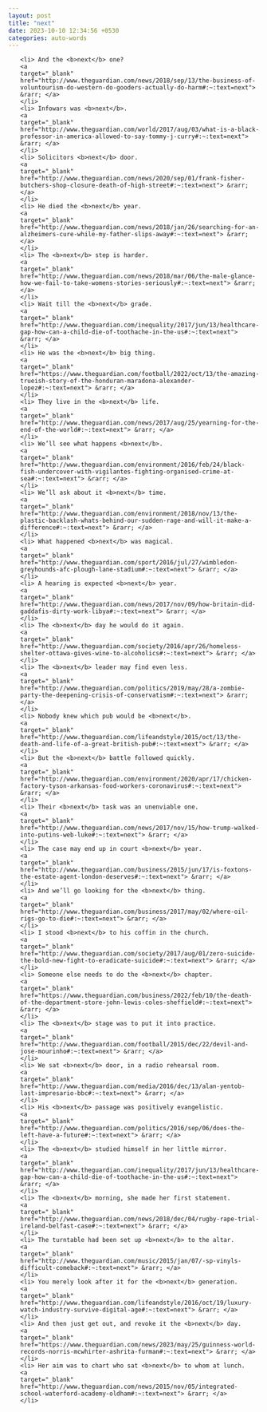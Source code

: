 ```yaml
---
layout: post
title: "next"
date: 2023-10-10 12:34:56 +0530
categories: auto-words
---
```

<ol>

    <li> And the <b>next</b> one?
    <a 
    target="_blank" 
    href="http://www.theguardian.com/news/2018/sep/13/the-business-of-voluntourism-do-western-do-gooders-actually-do-harm#:~:text=next"> &rarr; </a>
    </li>
    <li> Infowars was <b>next</b>.
    <a 
    target="_blank" 
    href="http://www.theguardian.com/world/2017/aug/03/what-is-a-black-professor-in-america-allowed-to-say-tommy-j-curry#:~:text=next"> &rarr; </a>
    </li>
    <li> Solicitors <b>next</b> door.
    <a 
    target="_blank" 
    href="http://www.theguardian.com/news/2020/sep/01/frank-fisher-butchers-shop-closure-death-of-high-street#:~:text=next"> &rarr; </a>
    </li>
    <li> He died the <b>next</b> year.
    <a 
    target="_blank" 
    href="http://www.theguardian.com/news/2018/jan/26/searching-for-an-alzheimers-cure-while-my-father-slips-away#:~:text=next"> &rarr; </a>
    </li>
    <li> The <b>next</b> step is harder.
    <a 
    target="_blank" 
    href="http://www.theguardian.com/news/2018/mar/06/the-male-glance-how-we-fail-to-take-womens-stories-seriously#:~:text=next"> &rarr; </a>
    </li>
    <li> Wait till the <b>next</b> grade.
    <a 
    target="_blank" 
    href="http://www.theguardian.com/inequality/2017/jun/13/healthcare-gap-how-can-a-child-die-of-toothache-in-the-us#:~:text=next"> &rarr; </a>
    </li>
    <li> He was the <b>next</b> big thing.
    <a 
    target="_blank" 
    href="https://www.theguardian.com/football/2022/oct/13/the-amazing-trueish-story-of-the-honduran-maradona-alexander-lopez#:~:text=next"> &rarr; </a>
    </li>
    <li> They live in the <b>next</b> life.
    <a 
    target="_blank" 
    href="http://www.theguardian.com/news/2017/aug/25/yearning-for-the-end-of-the-world#:~:text=next"> &rarr; </a>
    </li>
    <li> We’ll see what happens <b>next</b>.
    <a 
    target="_blank" 
    href="http://www.theguardian.com/environment/2016/feb/24/black-fish-undercover-with-vigilantes-fighting-organised-crime-at-sea#:~:text=next"> &rarr; </a>
    </li>
    <li> We’ll ask about it <b>next</b> time.
    <a 
    target="_blank" 
    href="http://www.theguardian.com/environment/2018/nov/13/the-plastic-backlash-whats-behind-our-sudden-rage-and-will-it-make-a-difference#:~:text=next"> &rarr; </a>
    </li>
    <li> What happened <b>next</b> was magical.
    <a 
    target="_blank" 
    href="http://www.theguardian.com/sport/2016/jul/27/wimbledon-greyhounds-afc-plough-lane-stadium#:~:text=next"> &rarr; </a>
    </li>
    <li> A hearing is expected <b>next</b> year.
    <a 
    target="_blank" 
    href="http://www.theguardian.com/news/2017/nov/09/how-britain-did-gaddafis-dirty-work-libya#:~:text=next"> &rarr; </a>
    </li>
    <li> The <b>next</b> day he would do it again.
    <a 
    target="_blank" 
    href="http://www.theguardian.com/society/2016/apr/26/homeless-shelter-ottawa-gives-wine-to-alcoholics#:~:text=next"> &rarr; </a>
    </li>
    <li> The <b>next</b> leader may find even less.
    <a 
    target="_blank" 
    href="http://www.theguardian.com/politics/2019/may/28/a-zombie-party-the-deepening-crisis-of-conservatism#:~:text=next"> &rarr; </a>
    </li>
    <li> Nobody knew which pub would be <b>next</b>.
    <a 
    target="_blank" 
    href="http://www.theguardian.com/lifeandstyle/2015/oct/13/the-death-and-life-of-a-great-british-pub#:~:text=next"> &rarr; </a>
    </li>
    <li> But the <b>next</b> battle followed quickly.
    <a 
    target="_blank" 
    href="http://www.theguardian.com/environment/2020/apr/17/chicken-factory-tyson-arkansas-food-workers-coronavirus#:~:text=next"> &rarr; </a>
    </li>
    <li> Their <b>next</b> task was an unenviable one.
    <a 
    target="_blank" 
    href="http://www.theguardian.com/news/2017/nov/15/how-trump-walked-into-putins-web-luke#:~:text=next"> &rarr; </a>
    </li>
    <li> The case may end up in court <b>next</b> year.
    <a 
    target="_blank" 
    href="http://www.theguardian.com/business/2015/jun/17/is-foxtons-the-estate-agent-london-deserves#:~:text=next"> &rarr; </a>
    </li>
    <li> And we’ll go looking for the <b>next</b> thing.
    <a 
    target="_blank" 
    href="http://www.theguardian.com/business/2017/may/02/where-oil-rigs-go-to-die#:~:text=next"> &rarr; </a>
    </li>
    <li> I stood <b>next</b> to his coffin in the church.
    <a 
    target="_blank" 
    href="http://www.theguardian.com/society/2017/aug/01/zero-suicide-the-bold-new-fight-to-eradicate-suicide#:~:text=next"> &rarr; </a>
    </li>
    <li> Someone else needs to do the <b>next</b> chapter.
    <a 
    target="_blank" 
    href="https://www.theguardian.com/business/2022/feb/10/the-death-of-the-department-store-john-lewis-coles-sheffield#:~:text=next"> &rarr; </a>
    </li>
    <li> The <b>next</b> stage was to put it into practice.
    <a 
    target="_blank" 
    href="http://www.theguardian.com/football/2015/dec/22/devil-and-jose-mourinho#:~:text=next"> &rarr; </a>
    </li>
    <li> We sat <b>next</b> door, in a radio rehearsal room.
    <a 
    target="_blank" 
    href="http://www.theguardian.com/media/2016/dec/13/alan-yentob-last-impresario-bbc#:~:text=next"> &rarr; </a>
    </li>
    <li> His <b>next</b> passage was positively evangelistic.
    <a 
    target="_blank" 
    href="http://www.theguardian.com/politics/2016/sep/06/does-the-left-have-a-future#:~:text=next"> &rarr; </a>
    </li>
    <li> The <b>next</b> studied himself in her little mirror.
    <a 
    target="_blank" 
    href="http://www.theguardian.com/inequality/2017/jun/13/healthcare-gap-how-can-a-child-die-of-toothache-in-the-us#:~:text=next"> &rarr; </a>
    </li>
    <li> The <b>next</b> morning, she made her first statement.
    <a 
    target="_blank" 
    href="http://www.theguardian.com/news/2018/dec/04/rugby-rape-trial-ireland-belfast-case#:~:text=next"> &rarr; </a>
    </li>
    <li> The turntable had been set up <b>next</b> to the altar.
    <a 
    target="_blank" 
    href="http://www.theguardian.com/music/2015/jan/07/-sp-vinyls-difficult-comeback#:~:text=next"> &rarr; </a>
    </li>
    <li> You merely look after it for the <b>next</b> generation.
    <a 
    target="_blank" 
    href="http://www.theguardian.com/lifeandstyle/2016/oct/19/luxury-watch-industry-survive-digital-age#:~:text=next"> &rarr; </a>
    </li>
    <li> And then just get out, and revoke it the <b>next</b> day.
    <a 
    target="_blank" 
    href="https://www.theguardian.com/news/2023/may/25/guinness-world-records-norris-mcwhirter-ashrita-furman#:~:text=next"> &rarr; </a>
    </li>
    <li> Her aim was to chart who sat <b>next</b> to whom at lunch.
    <a 
    target="_blank" 
    href="http://www.theguardian.com/news/2015/nov/05/integrated-school-waterford-academy-oldham#:~:text=next"> &rarr; </a>
    </li>